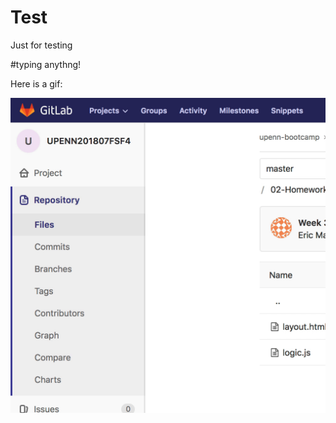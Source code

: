 # Test
Just for testing 

#typing anythng!

Here is a gif: 

![Alt Text](https://github.com/ngl4/Test/blob/master/test.gif)
